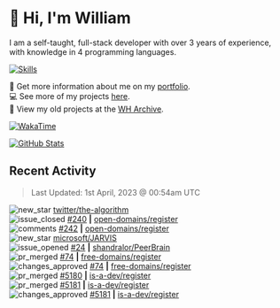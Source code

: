 # 👋 Hi, I'm William
I am a self-taught, full-stack developer with over 3 years of experience, with knowledge in 4 programming languages.

[![Skills](https://skillicons.dev/icons?i=css,cloudflare,discord,bots,docker,express,firebase,git,github,githubactions,html,js,linux,md,mongodb,netlify,nodejs,replit,tailwind,ts,vercel,vscode,wordpress,workers)](https://wdh.gg/dev)

🧑 Get more information about me on my [portfolio](https://wdh.gg/dev).
<br>
💻 See more of my projects [here](https://wdh.gg/github-org).
<br>
📁 View my old projects at the [WH Archive](https://wdh.gg/archive).

[![WakaTime](https://wakatime.com/badge/user/817e29c1-e1ac-4adc-936b-37bfa447c165.svg?style=for-the-badge)](https://wdh.gg/wakatime)

[![GitHub Stats](https://github-readme-stats.vercel.app/api?username=williamdavidharrison&theme=algolia&show_icons=true&border_radius=8&count_private=true&include_all_commits=true)](https://wdh.gg/github)

## Recent Activity
<!--RECENT_ACTIVITY:last_update-->
> Last Updated: 1st April, 2023 @ 00:54am UTC
<!--RECENT_ACTIVITY:last_update_end-->

<!--RECENT_ACTIVITY:start-->
![new_star](https://cdn.jsdelivr.net/gh/Readme-Workflows/Readme-Icons@main/icons/octicons/StarredRepositoryYellow.svg) [twitter/the-algorithm](https://github.com/twitter/the-algorithm)<br>
![issue_closed](https://cdn.jsdelivr.net/gh/Readme-Workflows/Readme-Icons@main/icons/octicons/IssueClosed.svg) [#240](https://github.com/open-domains/register/issues/240) **|** [open-domains/register](https://github.com/open-domains/register)<br>
![comments](https://cdn.jsdelivr.net/gh/Readme-Workflows/Readme-Icons@main/icons/octicons/Comment.svg) [#242](https://github.com/open-domains/register/issues/242#issuecomment-1491324553) **|** [open-domains/register](https://github.com/open-domains/register)<br>
![new_star](https://cdn.jsdelivr.net/gh/Readme-Workflows/Readme-Icons@main/icons/octicons/StarredRepositoryYellow.svg) [microsoft/JARVIS](https://github.com/microsoft/JARVIS)<br>
![issue_opened](https://cdn.jsdelivr.net/gh/Readme-Workflows/Readme-Icons@main/icons/octicons/IssueOpened.svg) [#24](https://github.com/shandralor/PeerBrain/issues/24) **|** [shandralor/PeerBrain](https://github.com/shandralor/PeerBrain)<br>
![pr_merged](https://cdn.jsdelivr.net/gh/Readme-Workflows/Readme-Icons@main/icons/octicons/PullRequestMerged.svg) [#74](https://github.com/free-domains/register/pull/74) **|** [free-domains/register](https://github.com/free-domains/register)<br>
![changes_approved](https://cdn.jsdelivr.net/gh/Readme-Workflows/Readme-Icons@main/icons/octicons/ApprovedChanges.svg) [#74](https://github.com/free-domains/register/pull/74#pullrequestreview-1366163861) **|** [free-domains/register](https://github.com/free-domains/register)<br>
![pr_merged](https://cdn.jsdelivr.net/gh/Readme-Workflows/Readme-Icons@main/icons/octicons/PullRequestMerged.svg) [#5180](https://github.com/is-a-dev/register/pull/5180) **|** [is-a-dev/register](https://github.com/is-a-dev/register)<br>
![pr_merged](https://cdn.jsdelivr.net/gh/Readme-Workflows/Readme-Icons@main/icons/octicons/PullRequestMerged.svg) [#5181](https://github.com/is-a-dev/register/pull/5181) **|** [is-a-dev/register](https://github.com/is-a-dev/register)<br>
![changes_approved](https://cdn.jsdelivr.net/gh/Readme-Workflows/Readme-Icons@main/icons/octicons/ApprovedChanges.svg) [#5181](https://github.com/is-a-dev/register/pull/5181#pullrequestreview-1366120261) **|** [is-a-dev/register](https://github.com/is-a-dev/register)<br>
<!--RECENT_ACTIVITY:end-->
